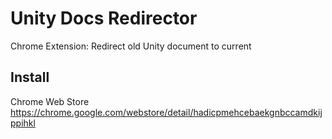 # Unity Docs Redirector

Chrome Extension: Redirect old Unity document to current 

## Install

Chrome Web Store
https://chrome.google.com/webstore/detail/hadicpmehcebaekgnbccamdkijppihkl
